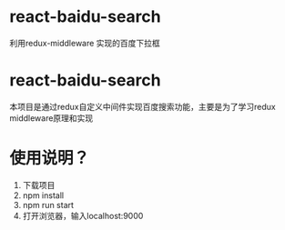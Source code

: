 ﻿# react-baidu-search
利用redux-middleware 实现的百度下拉框
# react-baidu-search
本项目是通过redux自定义中间件实现百度搜索功能，主要是为了学习redux middleware原理和实现
# 使用说明？
1. 下载项目
2. npm install
3. npm run start
4. 打开浏览器，输入localhost:9000



